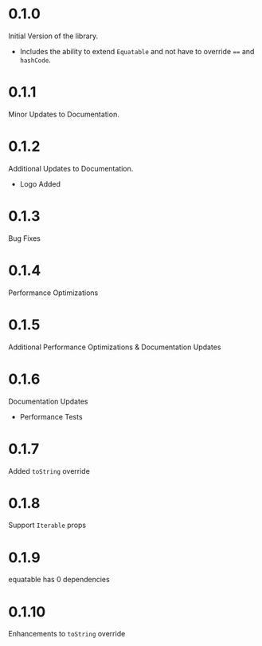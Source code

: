 # 0.1.0

Initial Version of the library.

- Includes the ability to extend `Equatable` and not have to override `==` and `hashCode`.

# 0.1.1

Minor Updates to Documentation.

# 0.1.2

Additional Updates to Documentation.

- Logo Added

# 0.1.3

Bug Fixes

# 0.1.4

Performance Optimizations

# 0.1.5

Additional Performance Optimizations & Documentation Updates

# 0.1.6

Documentation Updates

- Performance Tests

# 0.1.7

Added `toString` override

# 0.1.8

Support `Iterable` props

# 0.1.9

equatable has 0 dependencies

# 0.1.10

Enhancements to `toString` override
